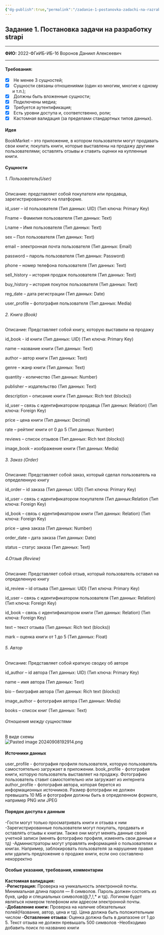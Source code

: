 ```yaml
---
{"dg-publish":true,"permalink":"/zadanie-1-postanovka-zadachi-na-razrabotku-strapi/","tags":["gardenEntry"]}
---
```


## Задание 1. Постановка задачи на разработку strapi

---

**ФИО:** 2022-ФГиИБ-ИБ-1б Воронов Даниил Алексеевич 

---

#### Требования:

- [x]  Не менее 3 сущностей;
- [x]  Сущности связаны отношениями (один ко многим, многие к одному и т.п.);
- [x]  Должны быть вложенные сущности;
- [x]  Подключены медиа;
- [x]  Требуется аутентификация;
- [x]  Есть уровни доступа и, соответственно, роли;
- [x]  Кастомная валидация (за пределами стандартных типов данных).

#### Идея

BookMarket – это приложение, в котором пользователи могут продавать свои книги; покупать книги, которые выставлены на продажу другими пользователями; оставлять отзывы и ставить оценки на купленные книги.

#### Сущности

###### 1. Пользователь(User)
Описание: представляет собой покупателя или продавца, зарегистрированного на платформе.

id_user – id пользователя (Тип данных: UID) (Тип ключа: Primary Key)

Fname – Фамилия пользователя (Тип данных: Text)

Lname – Имя пользователя (Тип данных: Text)

sex – Пол пользователя (Тип данных: Text)

email – электронная почта пользователя (Тип данных: Email)

password – пароль пользователя (Тип данных: Password)

phone – номер телефона пользователя (Тип данных: Text)

sell_history – история продаж пользователя (Тип данных: Text)

buy_history – история покупок пользователя (Тип данных: Text)

reg_date – дата регистрации (Тип данных: Date)

user_profile – фотография пользователя (Тип данных: Media)

###### 2. Книга (Book)
Описание: Представляет собой книгу, которую выставили на продажу

id_book - id книги (Тип данных: UID) (Тип ключа: Primary Key)

name – название книги (Тип данных: Text)

author – автор книги (Тип данных: Text)

genre – жанр книги (Тип данных: Text)

quantity - количество (Тип данных: Number)

publisher – издательство (Тип данных: Text)

description – описание книги (Тип данных: Rich text (blocks))

id_user – связь с идентификатором продавца (Тип данных: Relation) (Тип ключа: Foreign Key)

price – цена книги (Тип данных: Decimal)

rate – рейтинг книги от 0 до 5 (Тип данных: Number)

reviews – список отзывов (Тип данных: Rich text (blocks))

image_book – изображение книги (Тип данных: Media)

###### 3. Заказ (Order)
Описание: Представляет собой заказ, который сделал пользователь на определенную книгу

id_order – id заказа (Тип данных: UID) (Тип ключа: Primary Key)

id_user – связь с идентификатором покупателя (Тип данных:Relation (Тип ключа: Foreign Key)

id_book – связь с идентификатором книги (Тип данных: Relation) (Тип ключа: Foreign Key)

price – цена заказа (Тип данных: Number)

order_date – дата заказа (Тип данных: Date)

status – статус заказа (Тип данных: Text)

###### 4.Отзыв (Review)
Описание: Представляет собой отзыв, который пользователь оставил на определенную книгу

id_review – id отзыва (Тип данных: UID) (Тип ключа: Primary Key)

id_user – связь с идентификатором пользователя (Тип данных: Relation) (Тип ключа: Foreign Key)

id_book – связь с идентификатором книги (Тип данных: Relation) (Тип ключа: Foreign Key)

text – текст отзыва (Тип данных: Rich text (blocks))

mark – оценка книги от 1 до 5 (Тип данных: Float)
###### 5. Автор
Описание:  Представляет собой краткую сводку об авторе

id_author – id автора (Тип данных: UID) (Тип ключа: Primary Key)

name – имя автора (Тип данных: Text)

bio – биография автора (Тип данных: Rich text (blocks))

image_author – фотография автора (Тип данных: Media)

books – список книг (Тип данных: Text)

###### Отношения между сущностями

В виде схемы  
![Pasted image 20240908192914.png](/img/user/Pasted%20image%2020240908192914.png)


#### Источники данных
user_profile - фотография профиля пользователя, которую пользователь самостоятельно загружает в приложении. 
book_profile - фотография книги, которую пользователь выставляет на продажу. Фотографию пользователь ставит самостоятельно или загружает из интернета
author_profile - фотография автора, которая берется из информационных источников. 
Размер фотографии не должен превышать 10 МБ и фотографии должны быть в определенном формате, например PNG или JPEG
#### Порядок доступа к данным
-Гости могут только просматривать книги и отзыва к ним
-Зарегистрированные пользователи могут покупать, продавать и оставлять отзывы к книгам. Также они могут менять данные своей учетной записи (менять фотографию профиля, изменять свои данные и тд)
-Администраторы могут управлять информацией о пользователях и книгах. Например, заблокировать пользователя за нарушение правил или удалить предложение о продаже книги, если оно составлено некорректно 
#### Особые указания, требования, комментарии
**Кастомная валидация:**  
-**Регистрация:** Проверка на уникальность электронной почты. Минимальная длина пароля — 8 символов.  Пароль должен состоять из букв, цифр и специальных символов(@,?,!,* и тд). Логином будет являться номером телефоном или адресом электронной почты.
-**Добавление книги:** Проверка на наличие обязательных полей(Название, автор, цена и тд). Цена должна быть положительным числом
-**Оставление отзыва:** Оценка должна быть в диапазоне от 1 до 5. Текст отзыва не должен превышать 500 символов
-Необходимо добавить поиск по названию книги